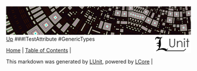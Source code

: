 ![](../Content/LUnit-banner-small.png "")
[<img style="float: right;" src="../Content/LUnit-logo-small.png">](../../README.md)
[Up](ITestAttribute.md)
###ITestAttribute
#GenericTypes

[Home](../../README.md) | [Table of Contents](../../TableOfContents.md) | 


This markdown was generated by [LUnit](https://github.com/CodeSingularity/LUnit), powered by [LCore](https://github.com/CodeSingularity/LCore) | 

